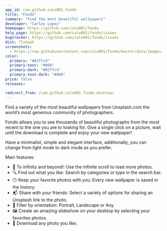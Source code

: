```yaml
---
app_id: com.github.calo001.fondo
title: "Fondo"
summary: "Find the most beautiful wallpapers"
developer: "Carlos Lopez"
homepage: https://github.com/calo001/fondo
help_page: https://github.com/calo001/fondo/issues
bugtracker: https://github.com/calo001/fondo/issues
dist: flatpak
screenshots:
  - https://raw.githubusercontent.com/calo001/fondo/master/data/images/screenshot_1.png
color:
  primary: "#82ffc4"
  primary-text: "#000"
  primary-dark: "#82ffc4"
  primary-text-dark: "#000"
price: false
releases:

redirect_from: /com.github.calo001.fondo.desktop/
---
```


<p>Find a variety of the most beautiful wallpapers from Unsplash.com the world’s most generous community of photographers.</p>
<p>Fondo allows you to see thousands of beautiful photographs from the most recent to the one you are to looking for. Give a single click on a picture, wait until the download is complete and enjoy your new wallpaper!</p>
<p>Have a minimalist, simple and elegant interface, additionally, you can change from light mode to dark mode as you prefer.</p>
<p>Main features:</p>
<ul>
<li>🌠️ To infinity and beyond!: Use the infinite scroll to load more photos.</li>
<li>🔍️ Find out what you like: Search by categories or type in the search bar.</li>
<li>🕒️ Keep your favorite photos with you: Every new wallpaper is saved in the history.</li>
<li>📬️ Share with your friends: Select a variety of options for sharing an Unsplash link to the photo.</li>
<li>🔄️ Filter by orientation: Portrait, Landscape or Any.</li>
<li>🖼️ Create an amazing slideshow on your desktop by selecting your favorites photos.</li>
<li>🔽️ Download any photo you like.</li>
</ul>